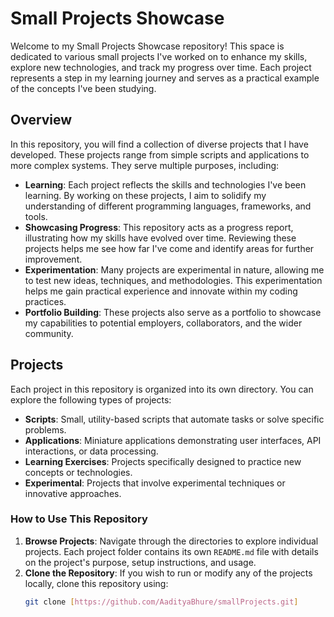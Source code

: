 # Small Projects Showcase

Welcome to my Small Projects Showcase repository! This space is dedicated to various small projects I've worked on to enhance my skills, explore new technologies, and track my progress over time. Each project represents a step in my learning journey and serves as a practical example of the concepts I've been studying.

## Overview

In this repository, you will find a collection of diverse projects that I have developed. These projects range from simple scripts and applications to more complex systems. They serve multiple purposes, including:

- **Learning**: Each project reflects the skills and technologies I've been learning. By working on these projects, I aim to solidify my understanding of different programming languages, frameworks, and tools.
- **Showcasing Progress**: This repository acts as a progress report, illustrating how my skills have evolved over time. Reviewing these projects helps me see how far I've come and identify areas for further improvement.
- **Experimentation**: Many projects are experimental in nature, allowing me to test new ideas, techniques, and methodologies. This experimentation helps me gain practical experience and innovate within my coding practices.
- **Portfolio Building**: These projects also serve as a portfolio to showcase my capabilities to potential employers, collaborators, and the wider community. 

## Projects

Each project in this repository is organized into its own directory. You can explore the following types of projects:

- **Scripts**: Small, utility-based scripts that automate tasks or solve specific problems.
- **Applications**: Miniature applications demonstrating user interfaces, API interactions, or data processing.
- **Learning Exercises**: Projects specifically designed to practice new concepts or technologies.
- **Experimental**: Projects that involve experimental techniques or innovative approaches.

### How to Use This Repository

1. **Browse Projects**: Navigate through the directories to explore individual projects. Each project folder contains its own `README.md` file with details on the project's purpose, setup instructions, and usage.
2. **Clone the Repository**: If you wish to run or modify any of the projects locally, clone this repository using:
   ```bash
   git clone [https://github.com/AadityaBhure/smallProjects.git]
